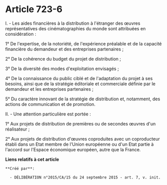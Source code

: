 # Article 723-6

I. - Les aides financières à la distribution à l'étranger des œuvres représentatives des cinématographies du monde sont
attribuées en considération :

1° De l'expertise, de la notoriété, de l'expérience préalable et de la capacité financière du demandeur et des entreprises
partenaires ;

2° De la cohérence du budget du projet de distribution ;

3° De la diversité des modes d'exploitation envisagés ;

4° De la connaissance du public ciblé et de l'adaptation du projet à ses besoins, ainsi que de la stratégie éditoriale et
commerciale définie par le demandeur et les entreprises partenaires ;

5° Du caractère innovant de la stratégie de distribution et, notamment, des actions de communication et de promotion.

II. - Une attention particulière est portée :

1° Aux projets de distribution de premières ou de secondes œuvres d'un réalisateur ;

2° Aux projets de distribution d'œuvres coproduites avec un coproducteur établi dans un Etat membre de l'Union européenne ou
d'un Etat partie à l'accord sur l'Espace économique européen, autre que la France.

**Liens relatifs à cet article**

	**Créé par**:

	  - DÉLIBÉRATION n°2015/CA/15 du 24 septembre 2015 - art. 7, v. init.
